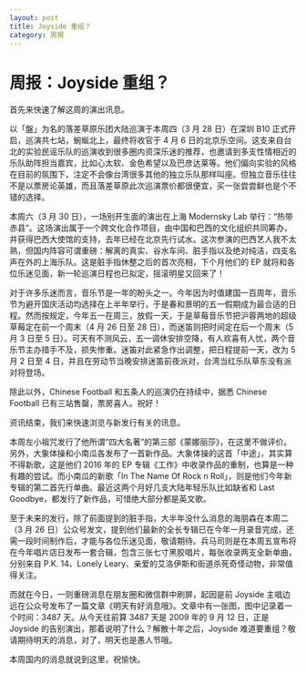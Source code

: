 ```yaml
---
layout: post
title: Joyside 重组？
category: 周报
---
```


# 周报：Joyside 重组？

首先来快速了解这周的演出讯息。

以「盤」为名的落差草原乐团大陆巡演于本周四（3 月 28 日）在深圳 B10 正式开启，巡演共七站，蜿蜒北上，最终将收官于 4 月 6 日的北京乐空间。这支来自台北的实验民谣乐队的巡演收到很多圈内资深乐迷的推荐，也邀请到多支性情相近的乐队助阵担当嘉宾，比如心太软、金色希望以及巴彦达莱等。他们偏向实验的风格在目前的氛围下，注定不会像台湾很多其他的独立乐队那样叫座。但独立音乐往往不是以票房论英雄，而且落差草原此次巡演票价都很便宜，买一张尝尝鲜也是个不错的选择。

本周六（3 月 30 日），一场别开生面的演出在上海 Modernsky Lab 举行：“热带赤县”。这场演出属于一个跨文化合作项目，由中国和巴西的文化组织共同筹办，并获得巴西大使馆的支持，去年已经在北京先行试水。这次参演的巴西艺人我不太熟，但国内阵容可谓重磅：解离的真实、谷水车间、脏手指以及绝对纯洁，四支名声在外的上海乐队。这是脏手指休整之后的首次亮相，下个月他们的 EP 就将和各位乐迷见面，新一轮巡演日程也已拟定，摇滚明星又回来了！

对于许多乐迷而言，音乐节是一年的盼头之一。今年因为时值建国一百周年，音乐节为避开国庆活动均选择在上半年举行，于是春和景明的五一假期成为最合适的日程。然而按规定，今年五一在周三，放假一天，于是草莓音乐节把沪蓉两地的超级草莓定在前一个周末（4 月 26 日至 28 日），而迷笛则把时间定在后一个周末（5 月 3 日至 5 日）。可天有不测风云，五一调休安排空降，有人欢喜有人忧，两个音乐节主办措手不及，损失惨重。迷笛对此紧急作出调整，把日程提前一天，改为 5 月 2 日至 4 日，并且在劳动节当晚安排迷笛前夜派对，台湾当红乐队草东没有派对将登场。

除此以外，Chinese Football 和五条人的巡演仍在持续中，据悉 Chinese Football 已有三站售罄，票房喜人。祝好！

资讯结束，我们来快速浏览与新发行有关的讯息。

本周左小祖咒发行了他所谓“四大名著”的第三部《蒙娜丽莎》，在这里不做评价。另外，大象体操和小南瓜各发布了一首新作品。大象体操的这首「中途」，其实算不得新歌，这是他们 2016 年的 EP 专辑《工作》中收录作品的重制，也算是一种有趣的尝试。而小南瓜的新歌「In The Name Of Rock n Roll」，则是他们今年新专辑的第二首先行单曲。最近这两个月好几支大陆年轻乐队比如缺省和 Last Goodbye，都发行了新作品，可惜绝大部分都是英文歌。

至于未来的发行，除了前面提到的脏手指，大半年没什么消息的海朋森在本周二（3 月 26 日）公众号发文，提到他们最新的全长专辑已在今年一月录音完成，还需一段时间制作后，才能与各位乐迷见面，敬请期待。兵马司则是在本周五宣布将在今年唱片店日发布一套合辑，包含三张七寸黑胶唱片，每张收录两支全新单曲，分别来自 P.K. 14、Lonely Leary、亲爱的艾洛伊斯和街道杀死奇怪动物，非常值得关注。

而就在今日，一则重磅消息在朋友圈和微信群中刷屏，起因是前 Joyside 主唱边远在公众号发布了一篇文章《明天有好消息哦》。文章中有一张图，图中记录着一个时间：3487 天。从今天往前算 3487 天是 2009 年的 9 月 12 日，正是 Joyside 的告别演出，那着说明了什么？解散十年之后，Joyside 难道要重组？敬请期待明天的消息，对了，明天也是愚人节哦。

本周国内的消息就说到这里，祝愉快。
